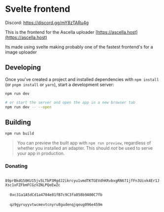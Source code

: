 # Svelte frontend

Discord: https://discord.gg/mY8zTARu4g

This is the frontend for the Ascella uploader [https://ascella.host](https://ascella.host)

Its made using svelte making probably one of the fastest frontend's for a image uploader

## Developing

Once you've created a project and installed dependencies with `npm install` (or `pnpm install` or `yarn`), start a development server:

```bash
npm run dev

# or start the server and open the app in a new browser tab
npm run dev -- --open
```

## Building

```bash
npm run build
```

> You can preview the built app with `npm run preview`, regardless of whether you installed an adapter. This should _not_ be used to serve your app in production.

### Donating

<img src="https://tricked.pro/crypto/monero-xmr-logo.png" alt="" height="15px">`89prBkdG58KU15jv5LTbP3MgdJ2ikrcyu1vmdTKTGEVdhKRvbxgRN671jfFn3Uivk4Er1JXsc1xFZFbmFCGzVZNLPQeEwZc`

<img src="https://tricked.pro/crypto/ethereum-eth-logo.png" alt="" height="15px">`0xc31a1A5dCd1a4704e81fB7c9C3fa858b9A00C7fb`

<img src="https://tricked.pro/crypto/bitcoin-cash-bch-logo.png" alt="" height="15px">`qz9gyruyyvtwcmevtcnyru8gudenqjqeug096e459m`
